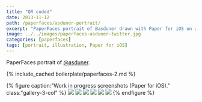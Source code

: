 ```yaml
---
title: "QR coded"
date: 2013-11-12
path: /paperfaces/asduner-portrait/
excerpt: "PaperFaces portrait of @asduner drawn with Paper for iOS on an iPad."
image: ../../images/paperfaces-asduner-twitter.jpg
categories: [paperfaces]
tags: [portrait, illustration, Paper for iOS]
---
```


PaperFaces portrait of [@asduner](https://twitter.com/asduner).

{% include_cached boilerplate/paperfaces-2.md %}

{% figure caption:"Work in progress screenshots (Paper for iOS)." class:"gallery-3-col" %}
[![](../../images/paperfaces-asduner-process-1-600.jpg)](../../images/paperfaces-asduner-process-1-lg.jpg)
[![](../../images/paperfaces-asduner-process-2-600.jpg)](../../images/paperfaces-asduner-process-2-lg.jpg)
[![](../../images/paperfaces-asduner-process-3-600.jpg)](../../images/paperfaces-asduner-process-3-lg.jpg)
[![](../../images/paperfaces-asduner-process-4-600.jpg)](../../images/paperfaces-asduner-process-4-lg.jpg)
[![](../../images/paperfaces-asduner-process-5-600.jpg)](../../images/paperfaces-asduner-process-5-lg.jpg)
[![](../../images/paperfaces-asduner-process-6-600.jpg)](../../images/paperfaces-asduner-process-6-lg.jpg)
{% endfigure %}
